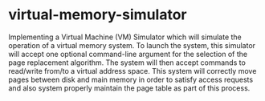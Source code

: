 # virtual-memory-simulator

Implementing a Virtual Machine (VM) Simulator which will simulate the operation of a virtual
memory system. To launch the system, this simulator will accept one optional command-line
argument for the selection of the page replacement algorithm. The system will then accept
commands to read/write from/to a virtual address space. This system will correctly move
pages between disk and main memory in order to satisfy access requests and also system
properly maintain the page table as part of this process.
